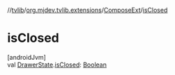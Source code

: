 //[tvlib](../../../index.md)/[org.mjdev.tvlib.extensions](../index.md)/[ComposeExt](index.md)/[isClosed](is-closed.md)

# isClosed

[androidJvm]\
val [DrawerState](https://developer.android.com/reference/kotlin/androidx/tv/material3/DrawerState.html).[isClosed](is-closed.md): [Boolean](https://kotlinlang.org/api/latest/jvm/stdlib/kotlin/-boolean/index.html)
